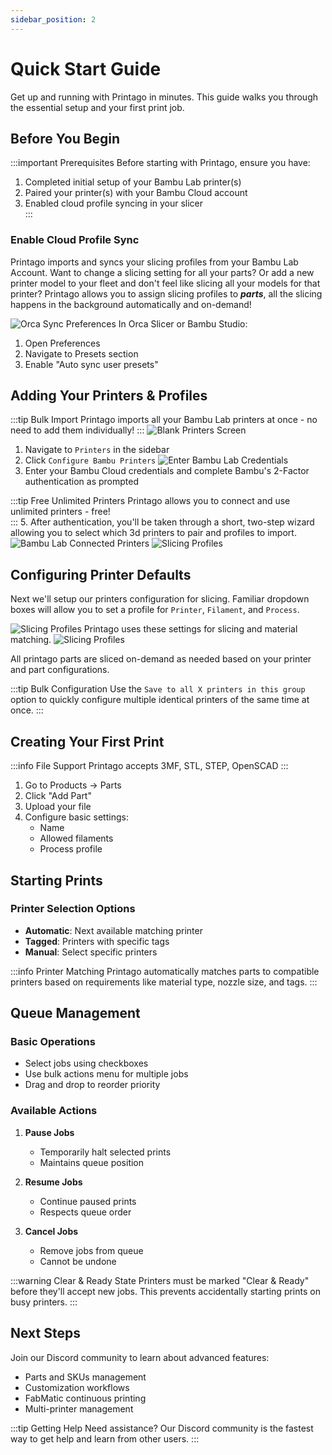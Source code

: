 ```yaml
---
sidebar_position: 2
---
```


# Quick Start Guide

Get up and running with Printago in minutes. This guide walks you through the essential setup and your first print job.

## Before You Begin

:::important Prerequisites
Before starting with Printago, ensure you have:
1. Completed initial setup of your Bambu Lab printer(s)
2. Paired your printer(s) with your Bambu Cloud account
3. Enabled cloud profile syncing in your slicer  
:::

### Enable Cloud Profile Sync


Printago imports and syncs your slicing profiles from your Bambu Lab Account.  Want to change a slicing setting for all your parts? Or add a new printer model to your fleet and don't feel like slicing all your models for that printer?  Printago allows you to assign slicing profiles to ***parts***, all the slicing happens in the background automatically and on-demand!

![Orca Sync Preferences](../../static/img/orca-sync-preferences.png)
In Orca Slicer or Bambu Studio:
1. Open Preferences
2. Navigate to Presets section
3. Enable "Auto sync user presets"


## Adding Your Printers & Profiles

:::tip Bulk Import
Printago imports all your Bambu Lab printers at once - no need to add them individually!
:::
![Blank Printers Screen](../../static/img/screenshot_000321.png)
1. Navigate to `Printers` in the sidebar
2. Click `Configure Bambu Printers`
![Enter Bambu Lab Credentials](../../static/img/screenshot_000322.png)
3. Enter your Bambu Cloud credentials and complete Bambu's 2-Factor authentication as prompted

:::tip Free Unlimited Printers
Printago allows you to connect and use unlimited printers - free!  
:::
5. After authentication, you'll be taken through a short, two-step wizard allowing you to select which 3d printers to pair and profiles to import.
![Bambu Lab Connected Printers](../../static/img/screenshot_000323.png)
![Slicing Profiles](../../static/img/screenshot_000324.png)

## Configuring Printer Defaults

Next we'll setup our printers configuration for slicing.  Familiar dropdown boxes will allow you to set a profile for `Printer`, `Filament`, and `Process`.

![Slicing Profiles](../../static/img/screenshot_000325.png)
Printago uses these settings for slicing and material matching. 
![Slicing Profiles](../../static/img/screenshot_000326.png)

All printago parts are sliced on-demand as needed based on your printer and part configurations.

:::tip Bulk Configuration
Use the `Save to all X printers in this group` option to quickly configure multiple identical printers of the same time at once.
:::
## Creating Your First Print

:::info File Support
Printago accepts 3MF, STL, STEP, OpenSCAD 
:::

<!-- ![Add Part Screen](./img/add-part.png) -->

1. Go to Products → Parts
2. Click "Add Part"
3. Upload your file
4. Configure basic settings:
   - Name
   - Allowed filaments
   - Process profile

## Starting Prints

<!-- ![Print Dialog](./img/print-dialog.png) -->

### Printer Selection Options

- **Automatic**: Next available matching printer
- **Tagged**: Printers with specific tags
- **Manual**: Select specific printers

:::info Printer Matching
Printago automatically matches parts to compatible printers based on requirements like material type, nozzle size, and tags.
:::

## Queue Management

<!-- ![Print Queue Overview](./img/print-queue.png) -->

### Basic Operations

- Select jobs using checkboxes
- Use bulk actions menu for multiple jobs
- Drag and drop to reorder priority

### Available Actions

1. **Pause Jobs**
   - Temporarily halt selected prints
   - Maintains queue position

2. **Resume Jobs**
   - Continue paused prints
   - Respects queue order

3. **Cancel Jobs**
   - Remove jobs from queue
   - Cannot be undone

:::warning Clear & Ready State
Printers must be marked "Clear & Ready" before they'll accept new jobs. This prevents accidentally starting prints on busy printers.
:::

## Next Steps

Join our Discord community to learn about advanced features:
- Parts and SKUs management
- Customization workflows
- FabMatic continuous printing
- Multi-printer management

:::tip Getting Help
Need assistance? Our Discord community is the fastest way to get help and learn from other users.
:::